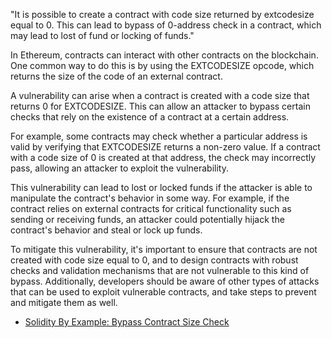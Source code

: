 "It is possible to create a contract with code size returned by extcodesize equal to 0. This can lead to bypass of 0-address check in a contract, which may lead to lost of fund or locking of funds."

In Ethereum, contracts can interact with other contracts on the blockchain. One common way to do this is by using the EXTCODESIZE opcode, which returns the size of the code of an external contract.

A vulnerability can arise when a contract is created with a code size that returns 0 for EXTCODESIZE. This can allow an attacker to bypass certain checks that rely on the existence of a contract at a certain address.

For example, some contracts may check whether a particular address is valid by verifying that EXTCODESIZE returns a non-zero value. If a contract with a code size of 0 is created at that address, the check may incorrectly pass, allowing an attacker to exploit the vulnerability.

This vulnerability can lead to lost or locked funds if the attacker is able to manipulate the contract's behavior in some way. For example, if the contract relies on external contracts for critical functionality such as sending or receiving funds, an attacker could potentially hijack the contract's behavior and steal or lock up funds.

To mitigate this vulnerability, it's important to ensure that contracts are not created with code size equal to 0, and to design contracts with robust checks and validation mechanisms that are not vulnerable to this kind of bypass. Additionally, developers should be aware of other types of attacks that can be used to exploit vulnerable contracts, and take steps to prevent and mitigate them as well.


- [Solidity By Example: Bypass Contract Size Check](https://solidity-by-example.org/hacks/contract-size/)
